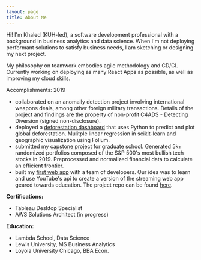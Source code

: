 ```yaml
---
layout: page
title: About Me
---
```


Hi! I'm Khaled (KUH-led), a software development professional with a background in business analytics and data science. When I'm not deploying performant solutions to satisfy business needs, I am sketching or designing my next project.

My philosophy on teamwork embodies agile methodology and CD/CI. Currently working on deploying as many React Apps as possible, as well as improving my cloud skills. 

Accomplishments:
2019
- collaborated on an anomally detection project involving international weapons deals, among other foreign military transactions. Details of the project and findings are the property of non-profit C4ADS - Detecting Diversion (signed non-disclosure).
- deployed a [deforestation dashboard](https://deforestationdashboard.netlify.com/map-view) that uses Python to predict and plot global deforestation. Mulitple linear regression in scikit-learn and geographic visualization using Folium.
- submitted my [capstone project](/capstone) for graduate school. Generated 5k+ randomized portfolios composed of the S&P 500's most bullish tech stocks in 2019. Preprocessed and normalized financial data to calculate an efficient frontier.
- built my [first web app](https://youtube-u.netlify.com/index.html) with a team of developers. Our idea was to learn and use YouTube's api to create a version of the streaming web app geared towards education. The project repo can be found [here](https://github.com/youtube-u).

**Certifications:**
- Tableau Desktop Specialist 
- AWS Solutions Architect (in progress) 

**Education:**
- Lambda School, Data Science
- Lewis University, MS Business Analytics
- Loyola University Chicago, BBA Econ.
